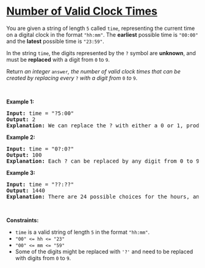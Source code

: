 # [Number of Valid Clock Times](https://leetcode.com/problems/number-of-valid-clock-times/)

<div class="_1l1MA" data-track-load="qd_description_content"><p>You are given a string of length <code>5</code> called <code>time</code>, representing the current time on a digital clock in the format <code>"hh:mm"</code>. The <strong>earliest</strong> possible time is <code>"00:00"</code> and the <strong>latest</strong> possible time is <code>"23:59"</code>.</p>

<p>In the string <code>time</code>, the digits represented by the <code>?</code>&nbsp;symbol are <strong>unknown</strong>, and must be <strong>replaced</strong> with a digit from <code>0</code> to <code>9</code>.</p>

<p>Return<em> an integer </em><code>answer</code><em>, the number of valid clock times that can be created by replacing every </em><code>?</code><em>&nbsp;with a digit from </em><code>0</code><em> to </em><code>9</code>.</p>

<p>&nbsp;</p>
<p><strong class="example">Example 1:</strong></p>

<pre><strong>Input:</strong> time = "?5:00"
<strong>Output:</strong> 2
<strong>Explanation:</strong> We can replace the ? with either a 0 or 1, producing "05:00" or "15:00". Note that we cannot replace it with a 2, since the time "25:00" is invalid. In total, we have two choices.
</pre>

<p><strong class="example">Example 2:</strong></p>

<pre><strong>Input:</strong> time = "0?:0?"
<strong>Output:</strong> 100
<strong>Explanation:</strong> Each ? can be replaced by any digit from 0 to 9, so we have 100 total choices.
</pre>

<p><strong class="example">Example 3:</strong></p>

<pre><strong>Input:</strong> time = "??:??"
<strong>Output:</strong> 1440
<strong>Explanation:</strong> There are 24 possible choices for the hours, and 60 possible choices for the minutes. In total, we have 24 * 60 = 1440 choices.
</pre>

<p>&nbsp;</p>
<p><strong>Constraints:</strong></p>

<ul>
	<li><code>time</code> is a valid string of length <code>5</code> in the format <code>"hh:mm"</code>.</li>
	<li><code>"00" &lt;= hh &lt;= "23"</code></li>
	<li><code>"00" &lt;= mm &lt;= "59"</code></li>
	<li>Some of the digits might be replaced with <code>'?'</code> and need to be replaced with digits from <code>0</code> to <code>9</code>.</li>
</ul>
</div>
